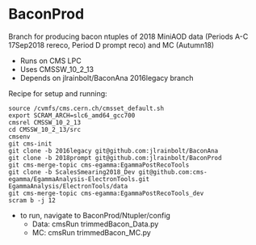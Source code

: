BaconProd
=========

Branch for producing bacon ntuples of 2018 MiniAOD data (Periods A-C 17Sep2018 rereco, Period D prompt reco) and MC (Autumn18)

 * Runs on CMS LPC
 * Uses CMSSW_10_2_13
 * Depends on jlrainbolt/BaconAna 2016legacy branch


Recipe for setup and running:

```Shell
source /cvmfs/cms.cern.ch/cmsset_default.sh
export SCRAM_ARCH=slc6_amd64_gcc700
cmsrel CMSSW_10_2_13
cd CMSSW_10_2_13/src
cmsenv
git cms-init
git clone -b 2016legacy git@github.com:jlrainbolt/BaconAna
git clone -b 2018prompt git@github.com:jlrainbolt/BaconProd
git cms-merge-topic cms-egamma:EgammaPostRecoTools
git clone -b ScalesSmearing2018_Dev git@github.com:cms-egamma/EgammaAnalysis-ElectronTools.git EgammaAnalysis/ElectronTools/data
git cms-merge-topic cms-egamma:EgammaPostRecoTools_dev
scram b -j 12
```

* to run, navigate to BaconProd/Ntupler/config
    + Data: cmsRun trimmedBacon_Data.py
    + MC: cmsRun trimmedBacon_MC.py
